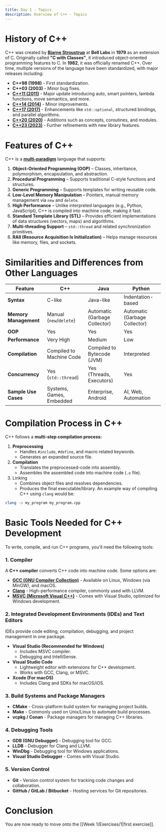 ```yaml
---
title: Day 1 - Topics
description: Overview of C++ - Topics
---
```

# History of C++
C++ was created by [**Bjarne Stroustrup**](https://en.wikipedia.org/wiki/Bjarne_Stroustrup) at **Bell Labs** in **1979** as an extension of C. Originally called **"C with Classes"**, it introduced object-oriented programming features to C. In **1982**, it was officially renamed C++.  Over time, multiple versions of the language have been standardized, with major releases including:
- **C++98 (1998)** - First standardization.
- **C++03 (2003)** - Minor bug fixes.
- [**C++11 (2011)**](https://en.cppreference.com/w/cpp/11) - Major update introducing auto, smart pointers, lambda functions, move semantics, and more.
- **[C++14 (2014)](https://en.cppreference.com/w/cpp/14)** - Minor improvements.
- [**C++17 (2017)**](https://en.cppreference.com/w/cpp/17) - Enhancements like `std::optional`, structured bindings, and parallel algorithms.
- [**C++20 (2020)**](https://en.cppreference.com/w/cpp/20) - Additions such as concepts, coroutines, and modules.
- [**C++23 (2023)**](https://en.cppreference.com/w/cpp/23) - Further refinements with new library features.
# Features of C++
C++ is a **[multi-paradigm](https://en.wikipedia.org/wiki/Programming_paradigm)** language that supports:
1. **Object-Oriented Programming (OOP)** – Classes, inheritance, polymorphism, encapsulation, and abstraction.
2. **Procedural Programming** – Supports traditional C-style functions and structures.
3. **Generic Programming** – Supports templates for writing reusable code.
4. **Low-Level Memory Manipulation** – Pointers, manual memory management via `new` and `delete`.
5. **High Performance** – Unlike interpreted languages (e.g., Python, JavaScript), C++ is compiled into machine code, making it fast.
6. **Standard Template Library (STL)** – Provides efficient implementations of data structures (vectors, maps) and algorithms.
7. **Multi-threading Support** – `std::thread` and related synchronization primitives.
8. **RAII (Resource Acquisition Is Initialization)** – Helps manage resources like memory, files, and sockets.
# Similarities and Differences from Other Languages

| Feature               | C++                      | Java                          | Python                        |
| --------------------- | ------------------------ | ----------------------------- | ----------------------------- |
| **Syntax**            | C-like                   | Java-like                     | Indentation-based             |
| **Memory Management** | Manual (`new`/`delete`)  | Automatic (Garbage Collector) | Automatic (Garbage Collector) |
| **OOP**               | Yes                      | Yes                           | Yes                           |
| **Performance**       | Very High                | Medium                        | Low                           |
| **Compilation**       | Compiled to Machine Code | Compiled to Bytecode (JVM)    | Interpreted                   |
| **Concurrency**       | Yes (`std::thread`)      | Yes (Threads, Executors)      | Yes                           |
| **Sample Use Cases**  | Systems, Games, Embedded | Enterprise, Android           | AI, Web, Automation           |
# Compilation Process in C++
C++ follows a **multi-step compilation process:**
1. **Preprocessing**
	- Handles `#include`, `#define`, and macro related keywords.
	- Generates an expanded source file.
2. **Compilation**
	- Translates the preprocessed-code into assembly.
	- Assembles the assembled code into machine code (`.o` file).
3. Linking
	- Combines object files and resolves dependencies.
	- Produces the final executable/library.
An example way of compiling C++ using `clang` would be:
```bash
clang -o my_program my_program.cpp
```
# Basic Tools Needed for C++ Development
To write, compile, and run C++ programs, you'll need the following tools:
### 1. Compiler
A **C++ compiler** converts C++ code into machine code. Some options are:
- [**GCC (GNU Compiler Collection)**](https://gcc.gnu.org/) - Available on Linux, Windows (via MinGW), and macOS.
- [**Clang**](https://clang.llvm.org/) - High-performance compiler, commonly used with LLVM.
- [**MSVC (Microsoft Visual C++)**](https://visualstudio.microsoft.com/) - Comes with Visual Studio, optimized for Windows development.
### 2. Integrated Development Environments (IDEs) and Text Editors
IDEs provide code editing, compilation, debugging, and project management in one package.
- **Visual Studio (Recommended for Windows)**
	- Includes MSVC compiler.
	- Debugging and IntelliSense.
- **Visual Studio Code**
	- Lightweight editor with extensions for C++ development.
	- Works with GCC, Clang, or MSVC.
- **Xcode (For macOS)**
	- Includes Clang and SDKs for macOS/iOS.
### 3. Build Systems and Package Managers
- **CMake** - Cross-platform build system for managing project builds.
- **Make** - Commonly used on Unix/Linux to automate build processes.
- **vcpkg / Conan** - Package managers for managing C++ libraries.
### 4. Debugging Tools
- **GDB (GNU Debugger)** - Debugging tool for GCC.
- **LLDB** - Debugger for Clang and LLVM.
- **WinDbg** - Debugging tool for Windows applications.
- **Visual Studio Debugger** - Comes with Visual Studio.
### 5. Version Control
- **Git** - Version control system for tracking code changes and collaboration.
- **GitHub / GitLab / Bitbucket** - Hosting services for Git repositories.
# Conclusion
You are now ready to move onto the [[Week 1/Exercises/1|first exercise]].